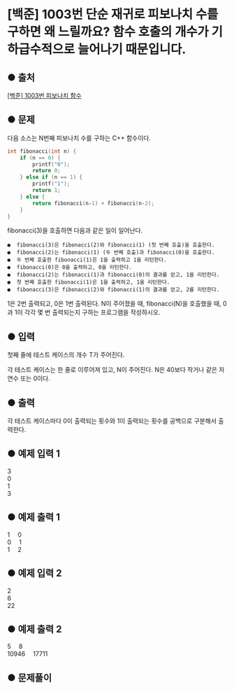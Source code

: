 # [백준] 1003번 단순 재귀로 피보나치 수를 구하면 왜 느릴까요? 함수 호출의 개수가 기하급수적으로 늘어나기 때문입니다.
## ● 출처
[[백준] 1003번 피보나치 함수](https://www.acmicpc.net/problem/1003)  

## ● 문제
다음 소스는 N번째 피보나치 수를 구하는 C++ 함수이다.

```C++
int fibonacci(int n) {
    if (n == 0) {
        printf("0");
        return 0;
    } else if (n == 1) {
        printf("1");
        return 1;
    } else {
        return fibonacci(n‐1) + fibonacci(n‐2);
    }
}
```

fibonacci(3)을 호출하면 다음과 같은 일이 일어난다.

    ●  fibonacci(3)은 fibonacci(2)와 fibonacci(1) (첫 번째 호출)을 호출한다.
    ●  fibonacci(2)는 fibonacci(1) (두 번째 호출)과 fibonacci(0)을 호출한다.
    ●  두 번째 호출한 fibonacci(1)은 1을 출력하고 1을 리턴한다.
    ●  fibonacci(0)은 0을 출력하고, 0을 리턴한다.
    ●  fibonacci(2)는 fibonacci(1)과 fibonacci(0)의 결과를 얻고, 1을 리턴한다.
    ●  첫 번째 호출한 fibonacci(1)은 1을 출력하고, 1을 리턴한다.
    ●  fibonacci(3)은 fibonacci(2)와 fibonacci(1)의 결과를 얻고, 2를 리턴한다.
1은 2번 출력되고, 0은 1번 출력된다. N이 주어졌을 때, fibonacci(N)을 호출했을 때, 0과 1이 각각 몇 번 출력되는지 구하는 프로그램을 작성하시오.


## ● 입력
첫째 줄에 테스트 케이스의 개수 T가 주어진다.

각 테스트 케이스는 한 줄로 이루어져 있고, N이 주어진다. N은 40보다 작거나 같은 자연수 또는 0이다.

## ● 출력
각 테스트 케이스마다 0이 출력되는 횟수와 1이 출력되는 횟수를 공백으로 구분해서 출력한다.

## ● 예제 입력 1
3  
0  
1  
3  

## ● 예제 출력 1
1  0  
0  1  
1  2  

## ● 예제 입력 2
2  
6  
22  

## ● 예제 출력 2
5  8  
10946  17711

## ● 문제풀이
```python

```
